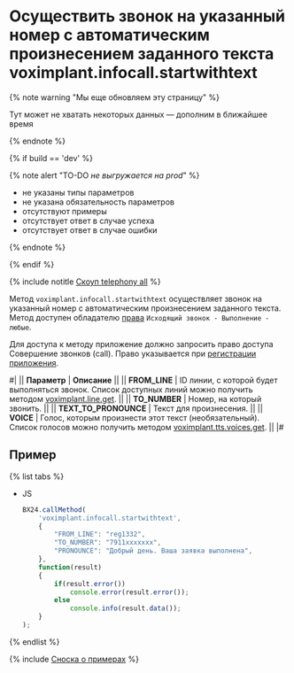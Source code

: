 # Осуществить звонок на указанный номер с автоматическим произнесением заданного текста voximplant.infocall.startwithtext

{% note warning "Мы еще обновляем эту страницу" %}

Тут может не хватать некоторых данных — дополним в ближайшее время

{% endnote %}

{% if build == 'dev' %}

{% note alert "TO-DO _не выгружается на prod_" %}

- не указаны типы параметров
- не указана обязательность параметров
- отсутствуют примеры
- отсутствует ответ в случае успеха
- отсутствует ответ в случае ошибки

{% endnote %}

{% endif %}

{% include notitle [Скоуп telephony all](../_includes/scope-telephony-all.md) %}

Метод `voximplant.infocall.startwithtext` осуществляет звонок на указанный номер с автоматическим произнесением заданного текста. Метод доступен обладателю [права](https://helpdesk.bitrix24.ru/open/18177766/) `Исходящий звонок - Выполнение - любые`.

Для доступа к методу приложение должно запросить право доступа Совершение звонков (call). Право указывается при [регистрации приложения](../../app-installation/index.md).

#|
|| **Параметр** | **Описание** ||
|| **FROM_LINE** | ID линии, с которой будет выполняться звонок. Список доступных линий можно получить методом [voximplant.line.get](lines/voximplant-line-get.md). ||
|| **TO_NUMBER** | Номер, на который звонить. ||
|| **TEXT_TO_PRONOUNCE** | Текст для произнесения. ||
|| **VOICE** | Голос, которым произнести этот текст (необязательный). Список голосов можно получить методом [voximplant.tts.voices.get](voximplant-tts-voices-get.md). ||
|#

## Пример

{% list tabs %}

- JS

    ```js
    BX24.callMethod(
        'voximplant.infocall.startwithtext',
        {
            "FROM_LINE": "reg1332",
            "TO_NUMBER": "7911xxxxxxx",
            "PRONOUNCE": "Добрый день. Ваша заявка выполнена",
        },
        function(result)
        {
            if(result.error())
                console.error(result.error());
            else
                console.info(result.data());
        }
    );
    ```

{% endlist %}

{% include [Сноска о примерах](../../../_includes/examples.md) %}